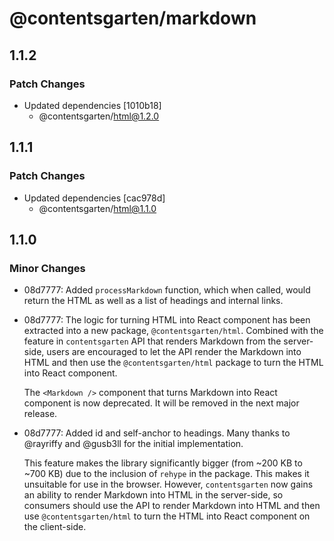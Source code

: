 # @contentsgarten/markdown

## 1.1.2

### Patch Changes

- Updated dependencies [1010b18]
  - @contentsgarten/html@1.2.0

## 1.1.1

### Patch Changes

- Updated dependencies [cac978d]
  - @contentsgarten/html@1.1.0

## 1.1.0

### Minor Changes

- 08d7777: Added `processMarkdown` function, which when called, would return the HTML as well as a list of headings and internal links.
- 08d7777: The logic for turning HTML into React component has been extracted into a new package, `@contentsgarten/html`. Combined with the feature in `contentsgarten` API that renders Markdown from the server-side, users are encouraged to let the API render the Markdown into HTML and then use the `@contentsgarten/html` package to turn the HTML into React component.

  The `<Markdown />` component that turns Markdown into React component is now deprecated. It will be removed in the next major release.

- 08d7777: Added id and self-anchor to headings. Many thanks to @rayriffy and @gusb3ll for the initial implementation.

  This feature makes the library significantly bigger (from ~200 KB to ~700 KB) due to the inclusion of `rehype` in the package. This makes it unsuitable for use in the browser. However, `contentsgarten` now gains an ability to render Markdown into HTML in the server-side, so consumers should use the API to render Markdown into HTML and then use `@contentsgarten/html` to turn the HTML into React component on the client-side.
